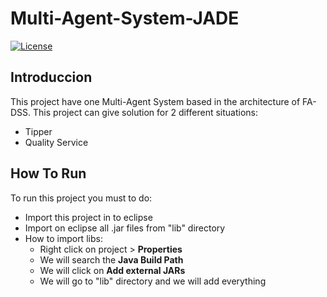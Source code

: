 # Multi-Agent-System-JADE

[![License](https://img.shields.io/badge/license-GPL--v3.0-orange)](https://github.com/eduardfores/Multi-Agent-System-JADE)

Introduccion
-------------
This project have one Multi-Agent System based in the architecture of FA-DSS. 
This project can give solution for 2 different situations:
 - Tipper
 - Quality Service

How To Run
-------------
To run this project you must to do: 
 
+ Import this project in to eclipse
+ Import on eclipse all .jar files from "lib\" directory
+ How to import libs:
    + Right click on project > **Properties**
    + We will search the **Java Build Path**
    + We will click on **Add external JARs**
    + We will go to "lib\" directory and we will add everything

	